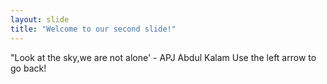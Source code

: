 ```yaml
---
layout: slide
title: "Welcome to our second slide!"
---
```

"Look at the sky,we are not alone' - APJ Abdul Kalam
Use the left arrow to go back!
